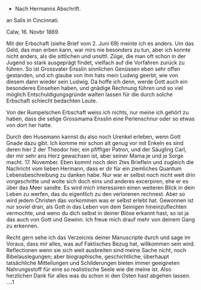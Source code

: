  + Nach Hermanns Abschrift.

an Salis in Cincinnati.

 Calw, 16. Novbr 1869.

Mit der Erbschaft (siehe Brief vom 2. Juni 69) meinte ich es anders. Um das Geld, das man erben kann, war mirs nie besonders zu tun, aber ich konnte nicht anders, als die sittlichen und unsittl. Züge, die man oft schon in der Jugend so stark ausgeprägt findet, vielfach auf die Vorfahren zurück zu führen. So ist Grossvater Ensslin sinnlichen Genüssen eben sehr offen gestanden, und ich glaube von ihm hats mein Ludwig geerbt, wie von diesem dann wieder sein Ludwig. Da hoffe ich denn, werde Gott auch ein besonderes Einsehen haben, und gnädige Rechnung führen und so viel möglich Entschuldigungsgründe walten lassen für die durch solche Erbschaft schlecht bedachten Leute.

Von der Rumpelschen Erbschaft weiss ich nichts, nur meine ich gehört zu haben, dass die selige Grossmama Ensslin eine Perlenschnur oder so etwas von dort her hatte.

Durch den Husemann kannst du also noch Urenkel erleben, wenn Gott Gnade dazu gibt. Ich komme mir schon alt genug vor mit Enkeln es sind deren hier 2 der Theodor hier, ein pfiffiger Patron, und der Säugling Carl, der mir sehr ans Herz gewachsen ist, aber seiner Mama je und je Sorge macht. 
17. November. Eben kommt noch dein 2tes Brieflein und zugleich die Nachricht vom lieben Hermann, dass er dir für ein ziemliches Quantum Lebensbeschreibung zu danken habe. Nur war er selbst noch nicht weit drin vorgeschritte und wolte sich doch eins und anderes excerpiren, ehe er es über das Meer sandte. Es wird mich interessiren einen weiteren Blick in dein Leben zu werfen, das du eigentlich zu den verlorenen rechnest. Aber so wird jedem Christen das vorkommen was er selbst erlebt hat. Gewonnen ist nur soviel dran, als Gott in das Leben von dem Seinigen hineinzuflechten vermochte, und wenn du dich selbst in deiner Blöse erkannt hast, so ist ja das auch von Gott und Gewinn. Ich freue mich drauf mehr von deinem Gang zu erkennen.

Recht gern sehe ich das Verzeicnis deiner Manuscripte durch und sage im Voraus, dass mir alles, was auf Faktisches Bezug hat, willkommen sein wird. Reflectionen wenn sie sich weit ausbreiten sind meine Sache nicht, noch Bibelauslegungen; aber biographische, geschichtliche, überhaupt tatsächliche Mitteilungen und Schilderungen bieten immer geeigneten Nahrungsstoff für eine so realistische Seele wie die meine ist. Also herzlichen Dank für alles was du schon in den Osten hast abgehen lassen. ....1
